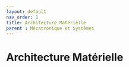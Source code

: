 ```yaml
---
layout: default
nav_order: 1
title: Architecture Matérielle
parent : Mécatronique et Systèmes
---
```


# Architecture Matérielle

<!--Schéma global du robot
 → Vue interactive des composants (actionneurs, capteurs, contrôleurs).
 → Flux d’énergie et de données entre les éléments.


Cadre mécanique
 → Matériaux utilisés et contraintes de poids.
 → Conception des articulations et axes de rotation. -->